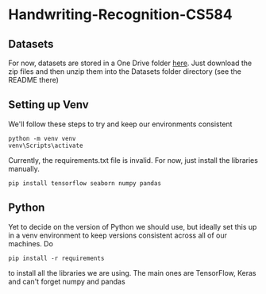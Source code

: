 # Handwriting-Recognition-CS584

## Datasets
For now, datasets are stored in a One Drive folder
[here](https://iit0-my.sharepoint.com/:f:/g/personal/nbaxley_hawk_iit_edu/EtW6kD2M6YBNvg9AGPC0L-cBM1f6evyl5a6kyOFdXgZVGw?e=fEVD7n).
Just download the zip files and then unzip them into the Datasets folder directory (see the README there)

## Setting up Venv
We'll follow these steps to try and keep our environments consistent 
```
python -m venv venv
venv\Scripts\activate
```
Currently, the requirements.txt file is invalid. For now, just install the libraries manually.
```
pip install tensorflow seaborn numpy pandas
```

## Python
Yet to decide on the version of Python we should use, but ideally set this up in
a venv environment to keep versions consistent across all of our machines. Do
```
pip install -r requirements
```
to install all the libraries we are using. The main ones are TensorFlow, Keras
and can't forget numpy and pandas